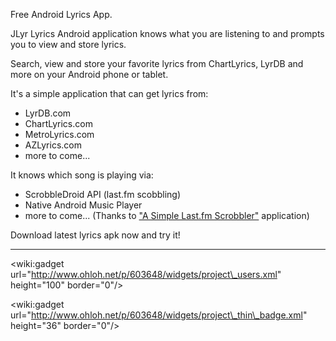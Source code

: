 Free Android Lyrics App.

JLyr Lyrics Android application knows what you are listening to and prompts you to view and store lyrics.

Search, view and store your favorite lyrics from ChartLyrics, LyrDB and more on your Android phone or tablet.

It's a simple application that can get lyrics from:
  * LyrDB.com
  * ChartLyrics.com
  * MetroLyrics.com
  * AZLyrics.com
  * more to come...

It knows which song is playing via:
  * ScrobbleDroid API (last.fm scobbling)
  * Native Android Music Player
  * more to come...
(Thanks to ["A Simple Last.fm Scrobbler"](https://code.google.com/p/a-simple-lastfm-scrobbler/) application)

Download latest lyrics apk now and try it!


---


&lt;wiki:gadget url="http://www.ohloh.net/p/603648/widgets/project\_users.xml" height="100" border="0"/&gt;

&lt;wiki:gadget url="http://www.ohloh.net/p/603648/widgets/project\_thin\_badge.xml" height="36" border="0"/&gt;